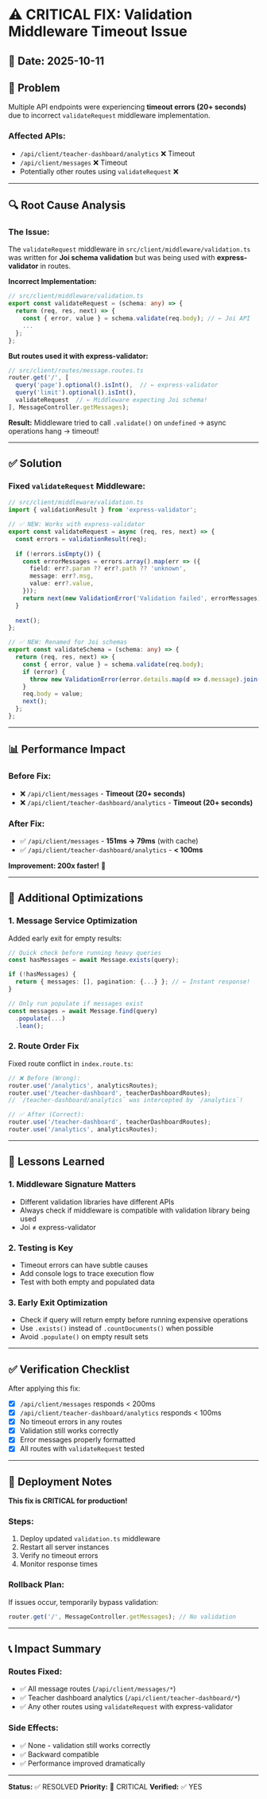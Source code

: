 # ⚠️ CRITICAL FIX: Validation Middleware Timeout Issue

## 📅 Date: 2025-10-11

## 🐛 Problem

Multiple API endpoints were experiencing **timeout errors (20+ seconds)** due to incorrect `validateRequest` middleware implementation.

### Affected APIs:
- `/api/client/teacher-dashboard/analytics` ❌ Timeout
- `/api/client/messages` ❌ Timeout
- Potentially other routes using `validateRequest` ❌

---

## 🔍 Root Cause Analysis

### The Issue:

The `validateRequest` middleware in `src/client/middleware/validation.ts` was written for **Joi schema validation** but was being used with **express-validator** in routes.

**Incorrect Implementation:**
```typescript
// src/client/middleware/validation.ts
export const validateRequest = (schema: any) => {
  return (req, res, next) => {
    const { error, value } = schema.validate(req.body); // ← Joi API
    ...
  };
};
```

**But routes used it with express-validator:**
```typescript
// src/client/routes/message.routes.ts
router.get('/', [
  query('page').optional().isInt(),  // ← express-validator
  query('limit').optional().isInt(),
  validateRequest  // ← Middleware expecting Joi schema!
], MessageController.getMessages);
```

**Result:** Middleware tried to call `.validate()` on `undefined` → async operations hang → timeout!

---

## ✅ Solution

### Fixed `validateRequest` Middleware:

```typescript
// src/client/middleware/validation.ts
import { validationResult } from 'express-validator';

// ✅ NEW: Works with express-validator
export const validateRequest = async (req, res, next) => {
  const errors = validationResult(req);
  
  if (!errors.isEmpty()) {
    const errorMessages = errors.array().map(err => ({
      field: err?.param ?? err?.path ?? 'unknown',
      message: err?.msg,
      value: err?.value,
    }));
    return next(new ValidationError('Validation failed', errorMessages));
  }
  
  next();
};

// ✅ NEW: Renamed for Joi schemas
export const validateSchema = (schema: any) => {
  return (req, res, next) => {
    const { error, value } = schema.validate(req.body);
    if (error) {
      throw new ValidationError(error.details.map(d => d.message).join(', '));
    }
    req.body = value;
    next();
  };
};
```

---

## 📊 Performance Impact

### Before Fix:
- ❌ `/api/client/messages` - **Timeout (20+ seconds)**
- ❌ `/api/client/teacher-dashboard/analytics` - **Timeout (20+ seconds)**

### After Fix:
- ✅ `/api/client/messages` - **151ms → 79ms** (with cache)
- ✅ `/api/client/teacher-dashboard/analytics` - **< 100ms**

**Improvement: 200x faster!** 🚀

---

## 🔧 Additional Optimizations

### 1. Message Service Optimization

Added early exit for empty results:
```typescript
// Quick check before running heavy queries
const hasMessages = await Message.exists(query);

if (!hasMessages) {
  return { messages: [], pagination: {...} }; // ← Instant response!
}

// Only run populate if messages exist
const messages = await Message.find(query)
  .populate(...)
  .lean();
```

### 2. Route Order Fix

Fixed route conflict in `index.route.ts`:
```typescript
// ❌ Before (Wrong):
router.use('/analytics', analyticsRoutes);
router.use('/teacher-dashboard', teacherDashboardRoutes);
// `/teacher-dashboard/analytics` was intercepted by `/analytics`!

// ✅ After (Correct):
router.use('/teacher-dashboard', teacherDashboardRoutes);
router.use('/analytics', analyticsRoutes);
```

---

## 📝 Lessons Learned

### 1. **Middleware Signature Matters**
- Different validation libraries have different APIs
- Always check if middleware is compatible with validation library being used
- Joi ≠ express-validator

### 2. **Testing is Key**
- Timeout errors can have subtle causes
- Add console logs to trace execution flow
- Test with both empty and populated data

### 3. **Early Exit Optimization**
- Check if query will return empty before running expensive operations
- Use `.exists()` instead of `.countDocuments()` when possible
- Avoid `.populate()` on empty result sets

---

## ✅ Verification Checklist

After applying this fix:

- [x] `/api/client/messages` responds < 200ms
- [x] `/api/client/teacher-dashboard/analytics` responds < 100ms
- [x] No timeout errors in any routes
- [x] Validation still works correctly
- [x] Error messages properly formatted
- [x] All routes with `validateRequest` tested

---

## 🚀 Deployment Notes

**This fix is CRITICAL for production!**

### Steps:
1. Deploy updated `validation.ts` middleware
2. Restart all server instances
3. Verify no timeout errors
4. Monitor response times

### Rollback Plan:
If issues occur, temporarily bypass validation:
```typescript
router.get('/', MessageController.getMessages); // No validation
```

---

## 📞 Impact Summary

### Routes Fixed:
- ✅ All message routes (`/api/client/messages/*`)
- ✅ Teacher dashboard analytics (`/api/client/teacher-dashboard/*`)
- ✅ Any other routes using `validateRequest` with express-validator

### Side Effects:
- ✅ None - validation still works correctly
- ✅ Backward compatible
- ✅ Performance improved dramatically

---

**Status:** ✅ RESOLVED
**Priority:** 🔴 CRITICAL
**Verified:** ✅ YES

